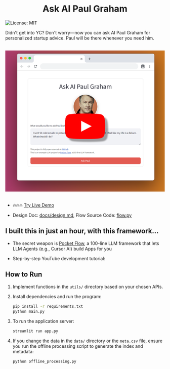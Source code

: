 <h1 align="center">Ask AI Paul Graham</h1>

![License: MIT](https://img.shields.io/badge/License-MIT-yellow.svg)

Didn't get into YC? Don't worry—now you can ask AI Paul Graham for personalized startup advice. Paul will be there whenever you need him.

<br>
<div align="center">
  <a href="https://youtu.be/QVYV4zZ90KU" target="_blank">
    <img src="./assets/pg_banner.png" width="700" alt="IMAGE ALT TEXT" style="cursor: pointer;">
  </a>
</div>
<br>

- 🔥🔥🔥 [Try Live Demo](https://pocket-pg-851564657364.us-east1.run.app/)
  
- Design Doc: [docs/design.md](docs/design.md), Flow Source Code: [flow.py](flow.py)

## I built this in just an hour, with this framework...

- The secret weapon is [Pocket Flow](https://github.com/The-Pocket/PocketFlow), a 100-line LLM framework that lets LLM Agents (e.g., Cursor AI) build Apps for you
  
- Step-by-step YouTube development tutorial:


## How to Run

1. Implement functions in the `utils/` directory based on your chosen APIs.

2. Install dependencies and run the program:

    ```bash
    pip install -r requirements.txt
    python main.py
    ```

3. To run the application server:

    ```bash
    streamlit run app.py
    ```

4. If you change the data in the `data/` directory or the `meta.csv` file, ensure you run the offline processing script to generate the index and metadata:

    ```bash
    python offline_processing.py
    ```
